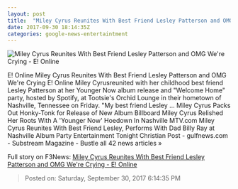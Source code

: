 ```yaml
---
layout: post
title:  "Miley Cyrus Reunites With Best Friend Lesley Patterson and OMG We're Crying - E! Online"
date: 2017-09-30 18:14:35Z
categories: google-news-entertaintment
---
```


![Miley Cyrus Reunites With Best Friend Lesley Patterson and OMG We're Crying - E! Online](http://akns-images.eonline.com/eol_images/Entire_Site/2017830/rs_600x600-170930103421-600-miley-cyrus-lesley-patterson-093017.jpg?downsize=450:*&crop=450:350;left,top)

E! Online Miley Cyrus Reunites With Best Friend Lesley Patterson and OMG We're Crying E! Online Miley Cyrusreunited with her childhood best friend Lesley Patterson at her Younger Now album release and "Welcome Home" party, hosted by Spotify, at Tootsie's Orchid Lounge in their hometown of Nashville, Tennessee on Friday. "My best friend Lesley ... Miley Cyrus Packs Out Honky-Tonk for Release of New Album Billboard Miley Cyrus Relished Her Roots With A 'Younger Now' Hoedown In Nashville MTV.com Miley Cyrus Reunites With Best Friend Lesley, Performs With Dad Billy Ray at Nashville Album Party Entertainment Tonight Christian Post - gulfnews.com - Substream Magazine - Bustle all 42 news articles »


Full story on F3News: [Miley Cyrus Reunites With Best Friend Lesley Patterson and OMG We're Crying - E! Online](http://www.f3nws.com/n/cqktFJ)

> Posted on: Saturday, September 30, 2017 6:14:35 PM
